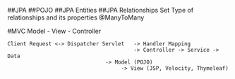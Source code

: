 
##JPA
##POJO
##JPA Entities
##JPA Relationships
    Set Type of relationships and its properties
    @ManyToMany


#MVC
    Model - View - Controller

    Client Request <-> Dispatcher Servlet   -> Handler Mapping
                                            -> Controller -> Service -> Data
                                   -> Model (POJO)
                                        -> View (JSP, Velocity, Thymeleaf)